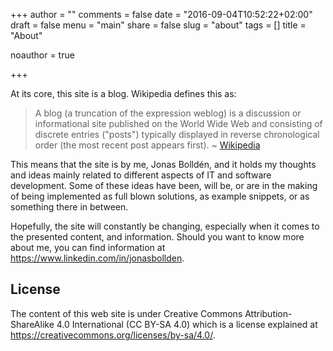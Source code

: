 +++
author = ""
comments = false
date = "2016-09-04T10:52:22+02:00"
draft = false
menu = "main"
share = false
slug = "about"
tags = []
title = "About"

noauthor = true

+++

At its core, this site is a blog. Wikipedia defines this as:

> A blog (a truncation of the expression weblog) is a discussion or informational site published on the World Wide Web and consisting of discrete entries ("posts") typically displayed in reverse chronological order (the most recent post appears first). ~ [Wikipedia](https://en.wikipedia.org/wiki/Blog)

This means that the site is by me, Jonas Bolldén, and it holds my thoughts and ideas mainly related to different aspects of IT and software development. Some of these ideas have been, will be, or are in the making of being implemented as full blown solutions, as example snippets, or as something there in between.

Hopefully, the site will constantly be changing, especially when it comes to the presented content, and information. Should you want to know more about me, you can find information at https://www.linkedin.com/in/jonasbollden.

## License

The content of this web site is under Creative Commons Attribution-ShareAlike 4.0 International (CC BY-SA 4.0) which is a license explained at https://creativecommons.org/licenses/by-sa/4.0/.
